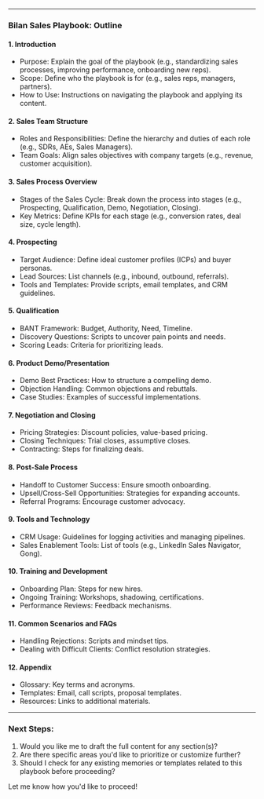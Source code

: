 
---

### Bilan Sales Playbook: Outline

#### 1. Introduction
   - Purpose: Explain the goal of the playbook (e.g., standardizing sales processes, improving performance, onboarding new reps).
   - Scope: Define who the playbook is for (e.g., sales reps, managers, partners).
   - How to Use: Instructions on navigating the playbook and applying its content.

#### 2. Sales Team Structure
   - Roles and Responsibilities: Define the hierarchy and duties of each role (e.g., SDRs, AEs, Sales Managers).
   - Team Goals: Align sales objectives with company targets (e.g., revenue, customer acquisition).

#### 3. Sales Process Overview
   - Stages of the Sales Cycle: Break down the process into stages (e.g., Prospecting, Qualification, Demo, Negotiation, Closing).
   - Key Metrics: Define KPIs for each stage (e.g., conversion rates, deal size, cycle length).

#### 4. Prospecting
   - Target Audience: Define ideal customer profiles (ICPs) and buyer personas.
   - Lead Sources: List channels (e.g., inbound, outbound, referrals).
   - Tools and Templates: Provide scripts, email templates, and CRM guidelines.

#### 5. Qualification
   - BANT Framework: Budget, Authority, Need, Timeline.
   - Discovery Questions: Scripts to uncover pain points and needs.
   - Scoring Leads: Criteria for prioritizing leads.

#### 6. Product Demo/Presentation
   - Demo Best Practices: How to structure a compelling demo.
   - Objection Handling: Common objections and rebuttals.
   - Case Studies: Examples of successful implementations.

#### 7. Negotiation and Closing
   - Pricing Strategies: Discount policies, value-based pricing.
   - Closing Techniques: Trial closes, assumptive closes.
   - Contracting: Steps for finalizing deals.

#### 8. Post-Sale Process
   - Handoff to Customer Success: Ensure smooth onboarding.
   - Upsell/Cross-Sell Opportunities: Strategies for expanding accounts.
   - Referral Programs: Encourage customer advocacy.

#### 9. Tools and Technology
   - CRM Usage: Guidelines for logging activities and managing pipelines.
   - Sales Enablement Tools: List of tools (e.g., LinkedIn Sales Navigator, Gong).

#### 10. Training and Development
   - Onboarding Plan: Steps for new hires.
   - Ongoing Training: Workshops, shadowing, certifications.
   - Performance Reviews: Feedback mechanisms.

#### 11. Common Scenarios and FAQs
   - Handling Rejections: Scripts and mindset tips.
   - Dealing with Difficult Clients: Conflict resolution strategies.

#### 12. Appendix
   - Glossary: Key terms and acronyms.
   - Templates: Email, call scripts, proposal templates.
   - Resources: Links to additional materials.

---

### Next Steps:
1. Would you like me to draft the full content for any section(s)?
2. Are there specific areas you'd like to prioritize or customize further?
3. Should I check for any existing memories or templates related to this playbook before proceeding? 

Let me know how you'd like to proceed!